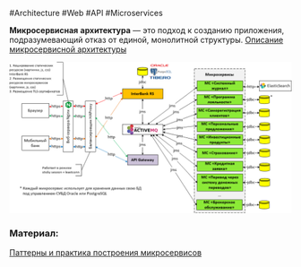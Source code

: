 #Architecture #Web #API #Microservices

**Микросервисная** **архитектура** — это подход к созданию приложения, подразумевающий отказ от единой, монолитной структуры.
[Описание микросервисной архитектуры](https://habr.com/ru/company/vk/blog/320962/)

![](_png/Pasted%20image%2020220924184525.png)


### Материал:
[Паттерны и практика построения микросервисов](../../WebDev/Антон%20Ларичев%20-%20Microservices%20-%20паттерны%20и%20практика%20построения%20микросервисов%20(2022)/Паттерны%20и%20практика%20построения%20микросервисов.md)